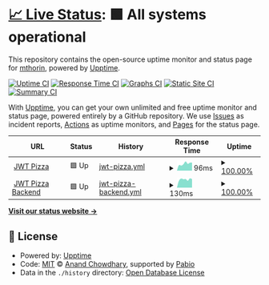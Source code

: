 # [📈 Live Status](https://pizza-status.tictactoevs.click): <!--live status--> **🟩 All systems operational**

This repository contains the open-source uptime monitor and status page for [mthorin](https://pizza-status.tictactoevs.click), powered by [Upptime](https://github.com/upptime/upptime).

[![Uptime CI](https://github.com/mthorin/jwt-pizza-upptime/workflows/Uptime%20CI/badge.svg)](https://github.com/mthorin/jwt-pizza-upptime/actions?query=workflow%3A%22Uptime+CI%22)
[![Response Time CI](https://github.com/mthorin/jwt-pizza-upptime/workflows/Response%20Time%20CI/badge.svg)](https://github.com/mthorin/jwt-pizza-upptime/actions?query=workflow%3A%22Response+Time+CI%22)
[![Graphs CI](https://github.com/mthorin/jwt-pizza-upptime/workflows/Graphs%20CI/badge.svg)](https://github.com/mthorin/jwt-pizza-upptime/actions?query=workflow%3A%22Graphs+CI%22)
[![Static Site CI](https://github.com/mthorin/jwt-pizza-upptime/workflows/Static%20Site%20CI/badge.svg)](https://github.com/mthorin/jwt-pizza-upptime/actions?query=workflow%3A%22Static+Site+CI%22)
[![Summary CI](https://github.com/mthorin/jwt-pizza-upptime/workflows/Summary%20CI/badge.svg)](https://github.com/mthorin/jwt-pizza-upptime/actions?query=workflow%3A%22Summary+CI%22)

With [Upptime](https://upptime.js.org), you can get your own unlimited and free uptime monitor and status page, powered entirely by a GitHub repository. We use [Issues](https://github.com/mthorin/jwt-pizza-upptime/issues) as incident reports, [Actions](https://github.com/mthorin/jwt-pizza-upptime/actions) as uptime monitors, and [Pages](https://pizza-status.tictactoevs.click) for the status page.

<!--start: status pages-->
<!-- This summary is generated by Upptime (https://github.com/upptime/upptime) -->
<!-- Do not edit this manually, your changes will be overwritten -->
<!-- prettier-ignore -->
| URL | Status | History | Response Time | Uptime |
| --- | ------ | ------- | ------------- | ------ |
| <img alt="" src="https://icons.duckduckgo.com/ip3/pizza.tictactoevs.click.ico" height="13"> [JWT Pizza](https://pizza.tictactoevs.click) | 🟩 Up | [jwt-pizza.yml](https://github.com/mthorin/jwt-pizza-upptime/commits/HEAD/history/jwt-pizza.yml) | <details><summary><img alt="Response time graph" src="./graphs/jwt-pizza/response-time-week.png" height="20"> 96ms</summary><br><a href="https://pizza-status.tictactoevs.click/history/jwt-pizza"><img alt="Response time 142" src="https://img.shields.io/endpoint?url=https%3A%2F%2Fraw.githubusercontent.com%2Fmthorin%2Fjwt-pizza-upptime%2FHEAD%2Fapi%2Fjwt-pizza%2Fresponse-time.json"></a><br><a href="https://pizza-status.tictactoevs.click/history/jwt-pizza"><img alt="24-hour response time 111" src="https://img.shields.io/endpoint?url=https%3A%2F%2Fraw.githubusercontent.com%2Fmthorin%2Fjwt-pizza-upptime%2FHEAD%2Fapi%2Fjwt-pizza%2Fresponse-time-day.json"></a><br><a href="https://pizza-status.tictactoevs.click/history/jwt-pizza"><img alt="7-day response time 96" src="https://img.shields.io/endpoint?url=https%3A%2F%2Fraw.githubusercontent.com%2Fmthorin%2Fjwt-pizza-upptime%2FHEAD%2Fapi%2Fjwt-pizza%2Fresponse-time-week.json"></a><br><a href="https://pizza-status.tictactoevs.click/history/jwt-pizza"><img alt="30-day response time 142" src="https://img.shields.io/endpoint?url=https%3A%2F%2Fraw.githubusercontent.com%2Fmthorin%2Fjwt-pizza-upptime%2FHEAD%2Fapi%2Fjwt-pizza%2Fresponse-time-month.json"></a><br><a href="https://pizza-status.tictactoevs.click/history/jwt-pizza"><img alt="1-year response time 142" src="https://img.shields.io/endpoint?url=https%3A%2F%2Fraw.githubusercontent.com%2Fmthorin%2Fjwt-pizza-upptime%2FHEAD%2Fapi%2Fjwt-pizza%2Fresponse-time-year.json"></a></details> | <details><summary><a href="https://pizza-status.tictactoevs.click/history/jwt-pizza">100.00%</a></summary><a href="https://pizza-status.tictactoevs.click/history/jwt-pizza"><img alt="All-time uptime 100.00%" src="https://img.shields.io/endpoint?url=https%3A%2F%2Fraw.githubusercontent.com%2Fmthorin%2Fjwt-pizza-upptime%2FHEAD%2Fapi%2Fjwt-pizza%2Fuptime.json"></a><br><a href="https://pizza-status.tictactoevs.click/history/jwt-pizza"><img alt="24-hour uptime 100.00%" src="https://img.shields.io/endpoint?url=https%3A%2F%2Fraw.githubusercontent.com%2Fmthorin%2Fjwt-pizza-upptime%2FHEAD%2Fapi%2Fjwt-pizza%2Fuptime-day.json"></a><br><a href="https://pizza-status.tictactoevs.click/history/jwt-pizza"><img alt="7-day uptime 100.00%" src="https://img.shields.io/endpoint?url=https%3A%2F%2Fraw.githubusercontent.com%2Fmthorin%2Fjwt-pizza-upptime%2FHEAD%2Fapi%2Fjwt-pizza%2Fuptime-week.json"></a><br><a href="https://pizza-status.tictactoevs.click/history/jwt-pizza"><img alt="30-day uptime 100.00%" src="https://img.shields.io/endpoint?url=https%3A%2F%2Fraw.githubusercontent.com%2Fmthorin%2Fjwt-pizza-upptime%2FHEAD%2Fapi%2Fjwt-pizza%2Fuptime-month.json"></a><br><a href="https://pizza-status.tictactoevs.click/history/jwt-pizza"><img alt="1-year uptime 100.00%" src="https://img.shields.io/endpoint?url=https%3A%2F%2Fraw.githubusercontent.com%2Fmthorin%2Fjwt-pizza-upptime%2FHEAD%2Fapi%2Fjwt-pizza%2Fuptime-year.json"></a></details>
| <img alt="" src="https://icons.duckduckgo.com/ip3/pizza-service.tictactoevs.click.ico" height="13"> [JWT Pizza Backend](https://pizza-service.tictactoevs.click) | 🟩 Up | [jwt-pizza-backend.yml](https://github.com/mthorin/jwt-pizza-upptime/commits/HEAD/history/jwt-pizza-backend.yml) | <details><summary><img alt="Response time graph" src="./graphs/jwt-pizza-backend/response-time-week.png" height="20"> 130ms</summary><br><a href="https://pizza-status.tictactoevs.click/history/jwt-pizza-backend"><img alt="Response time 171" src="https://img.shields.io/endpoint?url=https%3A%2F%2Fraw.githubusercontent.com%2Fmthorin%2Fjwt-pizza-upptime%2FHEAD%2Fapi%2Fjwt-pizza-backend%2Fresponse-time.json"></a><br><a href="https://pizza-status.tictactoevs.click/history/jwt-pizza-backend"><img alt="24-hour response time 135" src="https://img.shields.io/endpoint?url=https%3A%2F%2Fraw.githubusercontent.com%2Fmthorin%2Fjwt-pizza-upptime%2FHEAD%2Fapi%2Fjwt-pizza-backend%2Fresponse-time-day.json"></a><br><a href="https://pizza-status.tictactoevs.click/history/jwt-pizza-backend"><img alt="7-day response time 130" src="https://img.shields.io/endpoint?url=https%3A%2F%2Fraw.githubusercontent.com%2Fmthorin%2Fjwt-pizza-upptime%2FHEAD%2Fapi%2Fjwt-pizza-backend%2Fresponse-time-week.json"></a><br><a href="https://pizza-status.tictactoevs.click/history/jwt-pizza-backend"><img alt="30-day response time 171" src="https://img.shields.io/endpoint?url=https%3A%2F%2Fraw.githubusercontent.com%2Fmthorin%2Fjwt-pizza-upptime%2FHEAD%2Fapi%2Fjwt-pizza-backend%2Fresponse-time-month.json"></a><br><a href="https://pizza-status.tictactoevs.click/history/jwt-pizza-backend"><img alt="1-year response time 171" src="https://img.shields.io/endpoint?url=https%3A%2F%2Fraw.githubusercontent.com%2Fmthorin%2Fjwt-pizza-upptime%2FHEAD%2Fapi%2Fjwt-pizza-backend%2Fresponse-time-year.json"></a></details> | <details><summary><a href="https://pizza-status.tictactoevs.click/history/jwt-pizza-backend">100.00%</a></summary><a href="https://pizza-status.tictactoevs.click/history/jwt-pizza-backend"><img alt="All-time uptime 100.00%" src="https://img.shields.io/endpoint?url=https%3A%2F%2Fraw.githubusercontent.com%2Fmthorin%2Fjwt-pizza-upptime%2FHEAD%2Fapi%2Fjwt-pizza-backend%2Fuptime.json"></a><br><a href="https://pizza-status.tictactoevs.click/history/jwt-pizza-backend"><img alt="24-hour uptime 100.00%" src="https://img.shields.io/endpoint?url=https%3A%2F%2Fraw.githubusercontent.com%2Fmthorin%2Fjwt-pizza-upptime%2FHEAD%2Fapi%2Fjwt-pizza-backend%2Fuptime-day.json"></a><br><a href="https://pizza-status.tictactoevs.click/history/jwt-pizza-backend"><img alt="7-day uptime 100.00%" src="https://img.shields.io/endpoint?url=https%3A%2F%2Fraw.githubusercontent.com%2Fmthorin%2Fjwt-pizza-upptime%2FHEAD%2Fapi%2Fjwt-pizza-backend%2Fuptime-week.json"></a><br><a href="https://pizza-status.tictactoevs.click/history/jwt-pizza-backend"><img alt="30-day uptime 100.00%" src="https://img.shields.io/endpoint?url=https%3A%2F%2Fraw.githubusercontent.com%2Fmthorin%2Fjwt-pizza-upptime%2FHEAD%2Fapi%2Fjwt-pizza-backend%2Fuptime-month.json"></a><br><a href="https://pizza-status.tictactoevs.click/history/jwt-pizza-backend"><img alt="1-year uptime 100.00%" src="https://img.shields.io/endpoint?url=https%3A%2F%2Fraw.githubusercontent.com%2Fmthorin%2Fjwt-pizza-upptime%2FHEAD%2Fapi%2Fjwt-pizza-backend%2Fuptime-year.json"></a></details>

<!--end: status pages-->

[**Visit our status website →**](https://pizza-status.tictactoevs.click)

## 📄 License

- Powered by: [Upptime](https://github.com/upptime/upptime)
- Code: [MIT](./LICENSE) © [Anand Chowdhary](https://anandchowdhary.com), supported by [Pabio](https://pabio.com)
- Data in the `./history` directory: [Open Database License](https://opendatacommons.org/licenses/odbl/1-0/)
